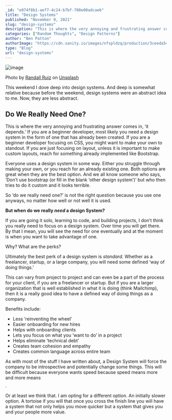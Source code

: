 ```yaml
---
_id: "e074f8b1-aef7-4c24-b7bf-708e00adcaeb"
title: "Design Systems"
published: "November 9, 2021"
slug: "design-systems"
description: "This is where the very annoying and frustrating answer comes in, ‘it depends'"
categories: ["Random Thoughts", "Design Patterns"]
author: "Ben Patton"
authorImage: "https://cdn.sanity.io/images/nfspldzq/production/3ceeda54221c7c0614ecc51f955c7be39a1da34e-512x512.jpg"
type: "Blog"
url: "design-systems"
---
```


![image](https://cdn.sanity.io/images/nfspldzq/production/015b13d8e73c23722730e4473f8c8c0ee5132567-1600x840.png?w=800)

Photo by [Randall Ruiz](https://unsplash.com/@ruizra?utm_source=medium&utm_medium=referral) on [Unsplash](https://unsplash.com?utm_source=medium&utm_medium=referral)

This weekend I dove deep into design systems. And deep is somewhat relative because before the weekend, design systems were an abstract idea to me. Now, they are less abstract.

## Do We Really Need One?

This is where the very annoying and frustrating answer comes in, ‘it depends.’ If you are a beginner developer, most likely you need a design system in the form of one that has already been created. If you are a beginner developer focusing on CSS, you might want to make your own to standout. If you are just focusing on layout, unless it is important to make custom layouts, reach for something already implemented like Bootstrap.

Everyone uses a design system in some way. Either you struggle through making your own, or you reach for an already existing one. Both options are great when they are the best option. And we all know someone who says, ‘Don’t use bootstrap (or fill in the blank ‘other design system’)’ but who then tries to do it custom and it looks terrible.

So ‘do we really need one?’ is not the right question because you use one anyways, no matter how well or not well it is used.

**But when do we really _need_ a design System?**

If you are going it solo, learning to code, and building projects, I don’t think you really need to focus on a design system. Over time you will get there. By that I mean, you will see the need for one eventually and at the moment is when you want to take advantage of one.

Why? What are the perks?

Ultimately the best perk of a design system is _standard._ Whether as a freelancer, startup, or a large company, you will need some defined ‘way of doing things.’

This can vary from project to project and can even be a part of the process for your client, if you are a freelancer or startup. But if you are a larger organization that is well established in what it is doing (think Mailchimp), then it is a really good idea to have a defined way of doing things as a company.

Benefits include:

- Less ‘reinventing the wheel’
- Easier onboarding for new hires
- Helps with onboarding clients
- Lets you focus on what you ‘want to do’ in a project
- Helps eliminate ‘technical debt’
- Creates team cohesion and empathy
- Creates common language across entire team

As with most of the stuff I have written about, a Design System will force the company to be introspective and potentially change some things. This will be difficult because everyone wants speed because speed means more and more means $$$$.

Or at least we think that. I am opting for a different option. An initially slower option. A tortoise if you will that once you cross the finish line you will have a system that not only helps you move quicker but a system that gives you and your people more value.
